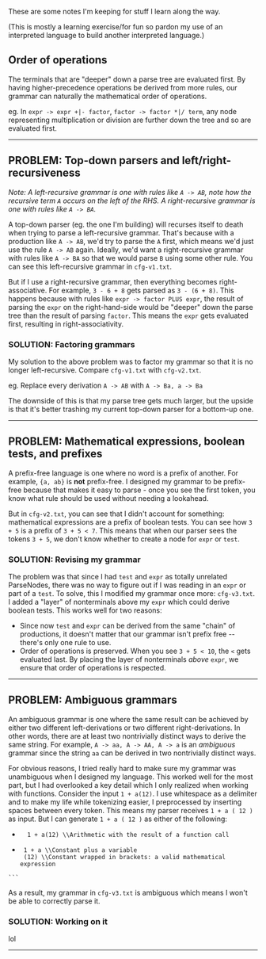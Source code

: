 These are some notes I'm keeping for stuff I learn along the way.

(This is mostly a learning exercise/for fun so pardon my use of an interpreted language to build
another interpreted language.)

## Order of operations
The terminals that are "deeper" down a parse tree are evaluated first. By having higher-precedence operations
be derived from more rules, our grammar can naturally the mathematical order of operations.

eg. In `expr -> expr +|- factor`, `factor -> factor *|/ term`, any node representing multiplication or 
division are further down the tree and so are evaluated first.

***

## PROBLEM: Top-down parsers and left/right-recursiveness
*Note: A left-recursive grammar is one with rules like `A -> AB`, note how the recursive term `A` occurs on the left of the RHS. A right-recursive grammar is one with rules like `A -> BA`.*

A top-down parser (eg. the one I'm building) will recurses itself to death when trying to 
parse a left-recursive grammar. That's because with a production like `A -> AB`, we'd try to parse the `A` first, which means we'd just use the rule `A -> AB` again. Ideally, we'd want a right-recursive grammar with rules like `A -> BA` so that we would parse `B` using some other rule. You can see this left-recursive grammar in `cfg-v1.txt`. 

But if I use a right-recursive grammar, then everything becomes right-associative. For example, `3 - 6 + 8` gets parsed as `3 - (6 + 8)`. This happens because with rules like `expr -> factor PLUS expr`, the result of parsing the `expr` on the right-hand-side
would be "deeper" down the parse tree than the result of parsing `factor`. This means the `expr` gets evaluated first, resulting
in right-associativity. 

### SOLUTION: Factoring grammars
My solution to the above problem was to factor my grammar so that it is no longer left-recursive. Compare 
`cfg-v1.txt` with `cfg-v2.txt`.

eg. Replace every derivation `A -> AB` with `A -> Ba, a -> Ba`

The downside of this is that my parse tree gets much larger, but the upside is that it's better trashing
my current top-down parser for a bottom-up one.

***

## PROBLEM: Mathematical expressions, boolean tests, and prefixes
A prefix-free language is one where no word is a prefix of another. For example, `{a, ab}` is **not** 
prefix-free. I designed my grammar to be prefix-free because that makes it easy to parse - once you
see the first token, you know what rule should be used without needing a lookahead.

But in `cfg-v2.txt`, you can see that I didn't account for something: mathematical expressions are a prefix
of boolean tests. You can see how `3 + 5` is a prefix of `3 + 5 < 7`. This means that when our parser sees the 
tokens `3 + 5`, we don't know whether to create a node for `expr` or `test`.

### SOLUTION: Revising my grammar
The problem was that since I had `test` and `expr` as totally unrelated ParseNodes, there was no way to 
figure out if I was reading in an `expr` or part of a `test`. To solve, this I modified my grammar once more:
`cfg-v3.txt`. I added a "layer" of nonterminals above my `expr` which could derive boolean tests. This works well
for two reasons:
  - Since now `test` and `expr` can be derived from the same "chain" of productions, it doesn't matter that our grammar
    isn't prefix free -- there's only one rule to use.
  - Order of operations is preserved. When you see `3 + 5 < 10`, the `<` gets evaluated last. By placing the layer
    of nonterminals *above* `expr`, we ensure that order of operations is respected.

***

## PROBLEM: Ambiguous grammars
An ambiguous grammar is one where the same result can be achieved by either two different left-derivations or two 
different right-derivations. In other words, there are at least two nontrivially distinct ways to derive the same string.
For example, `A -> aa, A -> AA, A -> a` is an *ambiguous* grammar since the string `aa` can be derived in 
two nontrivially distinct ways.

For obvious reasons, I tried really hard to make sure my grammar was unambiguous when I designed my language. This worked
well for the most part, but I had overlooked a key detail which I only realized when working with functions.
Consider the input `1 + a(12)`. I use whitespace as a delimiter and to make my life while tokenizing easier, I preprocessed by inserting spaces between every token. This means my parser receives `1 + a ( 12 )` as input. But I can generate `1 + a ( 12 )` as either of the following:
  - ```
      1 + a(12) \\Arithmetic with the result of a function call
    ```
  -  ```
      1 + a \\Constant plus a variable
      (12) \\Constant wrapped in brackets: a valid mathematical expression
    ```
As a result, my grammar in `cfg-v3.txt` is ambiguous which means I won't be able to correctly parse it.

### SOLUTION: Working on it
lol

***